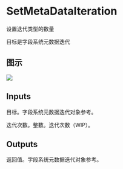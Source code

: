 # SetMetaDataIteration

设置迭代类型的数量

目标是字段系统元数据迭代

## 图示

![]($-20221218-18595592.png)

## Inputs

目标。字段系统元数据迭代对象参考。

迭代次数。整数。迭代次数（WIP）。

## Outputs

返回值。字段系统元数据迭代对象参考。